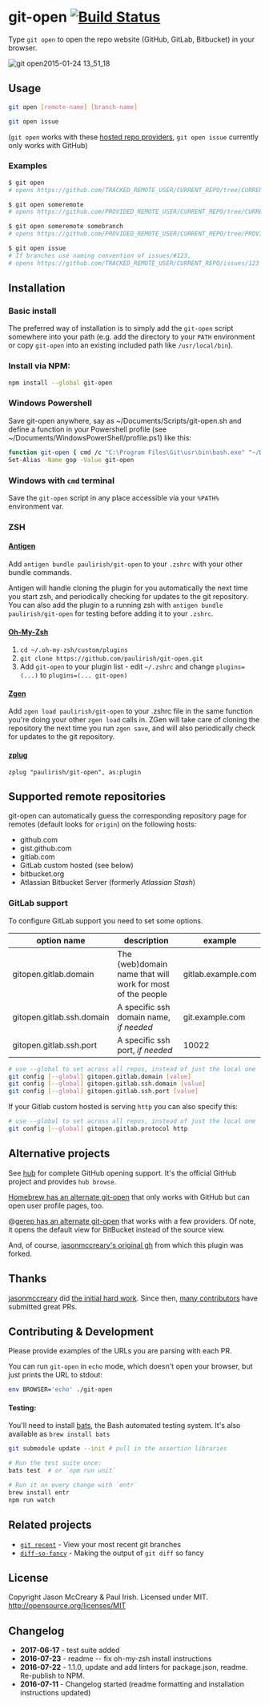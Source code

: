# git-open [![Build Status](https://img.shields.io/travis/paulirish/git-open/master.svg)](https://travis-ci.org/paulirish/git-open)

Type `git open` to open the repo website (GitHub, GitLab, Bitbucket) in your browser.

![git open2015-01-24 13_51_18](https://cloud.githubusercontent.com/assets/39191/5889192/244a0b72-a3d0-11e4-8ab9-55fc64228aaa.gif)

## Usage

```sh
git open [remote-name] [branch-name]

git open issue
```

(`git open` works with these [hosted repo providers](#supported-remote-repositories), `git open issue` currently only works with GitHub)

### Examples

```sh
$ git open
# opens https://github.com/TRACKED_REMOTE_USER/CURRENT_REPO/tree/CURRENT_BRANCH

$ git open someremote
# opens https://github.com/PROVIDED_REMOTE_USER/CURRENT_REPO/tree/CURRENT_BRANCH

$ git open someremote somebranch
# opens https://github.com/PROVIDED_REMOTE_USER/CURRENT_REPO/tree/PROVIDED_BRANCH

$ git open issue
# If branches use naming convention of issues/#123,
# opens https://github.com/TRACKED_REMOTE_USER/CURRENT_REPO/issues/123
```

## Installation

### Basic install

The preferred way of installation is to simply add the `git-open` script
somewhere into your path (e.g. add the directory to your `PATH` environment
or copy `git-open` into an existing included path like `/usr/local/bin`).

### Install via NPM:

```sh
npm install --global git-open
```

### Windows Powershell

Save git-open anywhere, say as ~/Documents/Scripts/git-open.sh and define
a function in your Powershell profile (see ~/Documents/WindowsPowerShell/profile.ps1) like this:

```sh
function git-open { cmd /c "C:\Program Files\Git\usr\bin\bash.exe" "~/Documents/Scripts/git-open.sh" }
Set-Alias -Name gop -Value git-open
```

### Windows with `cmd` terminal

Save the `git-open` script in any place accessible via your `%PATH%` environment var.

### ZSH

#### [Antigen](https://github.com/zsh-users/antigen)

Add `antigen bundle paulirish/git-open` to your `.zshrc` with your other bundle
commands.

Antigen will handle cloning the plugin for you automatically the next time you
start zsh, and periodically checking for updates to the git repository. You can
also add the plugin to a running zsh with `antigen bundle paulirish/git-open`
for testing before adding it to your `.zshrc`.

#### [Oh-My-Zsh](http://ohmyz.sh/)

1. `cd ~/.oh-my-zsh/custom/plugins`
1. `git clone https://github.com/paulirish/git-open.git`
1. Add `git-open` to your plugin list - edit `~/.zshrc` and change
   `plugins=(...)` to `plugins=(... git-open)`

#### [Zgen](https://github.com/tarjoilija/zgen)

Add `zgen load paulirish/git-open` to your .zshrc file in the same function
you're doing your other `zgen load` calls in. ZGen will take care of cloning
the repository the next time you run `zgen save`, and will also periodically
check for updates to the git repository.

#### [zplug](https://github.com/zplug/zplug)

`zplug "paulirish/git-open", as:plugin`

## Supported remote repositories

git-open can automatically guess the corresponding repository page for remotes
(default looks for `origin`) on the following hosts:

- github.com
- gist.github.com
- gitlab.com
- GitLab custom hosted (see below)
- bitbucket.org
- Atlassian Bitbucket Server (formerly _Atlassian Stash_)

### GitLab support

To configure GitLab support you need to set some options.

| option name               | description                                                | example            |
| ------------------------- | ---------------------------------------------------------- | ------------------ |
| gitopen.gitlab.domain     | The (web)domain name that will work for most of the people | gitlab.example.com |
| gitopen.gitlab.ssh.domain | A specific ssh domain name, *if needed*                    | git.example.com    |
| gitopen.gitlab.ssh.port   | A specific ssh port, *if needed*                           | 10022              |

```sh
# use --global to set across all repos, instead of just the local one
git config [--global] gitopen.gitlab.domain [value]
git config [--global] gitopen.gitlab.ssh.domain [value]
git config [--global] gitopen.gitlab.ssh.port [value]
```

If your Gitlab custom hosted is serving `http` you can also specify this:
```sh
# use --global to set across all repos, instead of just the local one
git config [--global] gitopen.gitlab.protocol http
```

## Alternative projects

See [hub](https://github.com/github/hub) for complete GitHub opening support.
It's the official GitHub project and provides `hub browse`.

[Homebrew has an alternate git-open](https://github.com/jeffreyiacono/git-open)
that only works with GitHub but can open user profile pages, too.

@[gerep has an alternate git-open](https://github.com/gerep/git-open) that
works with a few providers. Of note, it opens the default view for BitBucket
instead of the source view.

And, of course, [jasonmccreary's original gh](https://github.com/jasonmccreary/gh)
from which this plugin was forked.

## Thanks

[jasonmccreary](https://github.com/jasonmccreary/) did [the initial hard work](https://github.com/jasonmccreary/gh). Since then, [many contributors](https://github.com/paulirish/git-open/graphs/contributors) have submitted great PRs.

## Contributing & Development

Please provide examples of the URLs you are parsing with each PR.

You can run `git-open` in `echo` mode, which doesn't open your browser, but just prints the URL to stdout:
```sh
env BROWSER='echo' ./git-open
```

#### Testing:

You'll need to install [bats](https://github.com/sstephenson/bats#installing-bats-from-source), the Bash automated testing system. It's also available as `brew install bats`

```sh
git submodule update --init # pull in the assertion libraries

# Run the test suite once:
bats test  # or `npm run unit`

# Run it on every change with `entr`
brew install entr
npm run watch
```

## Related projects

- [`git recent`](https://github.com/paulirish/git-recent) - View your most recent git branches
- [`diff-so-fancy`](https://github.com/so-fancy/diff-so-fancy/) - Making the output of `git diff` so fancy

## License

Copyright Jason McCreary & Paul Irish. Licensed under MIT.
<http://opensource.org/licenses/MIT>

## Changelog

- **2017-06-17** - test suite added
- **2016-07-23** - readme -- fix oh-my-zsh install instructions
- **2016-07-22** - 1.1.0, update and add linters for package.json, readme.
  Re-publish to NPM.
- **2016-07-11** - Changelog started (readme formatting and installation
  instructions updated)

